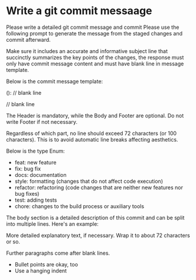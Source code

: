 # Write a git commit messaage
Please write a detailed git commit message and commit
Please use the following prompt to generate the message from the staged changes and commit afterward.

Make sure it includes an accurate and informative subject line that succinctly summarizes the key points of the changes, the response must only have commit message content and must have blank line in message template.

Below is the commit message template:

<type>(<scope>): <subject>
// blank line
<body>
// blank line
<footer>

The Header is mandatory, while the Body and Footer are optional.
Do not write Footer if not necessary.

Regardless of which part, no line should exceed 72 characters (or 100 characters). This is to avoid automatic line breaks affecting aesthetics.

Below is the type Enum:

- feat: new feature
- fix: bug fix
- docs: documentation
- style: formatting (changes that do not affect code execution)
- refactor: refactoring (code changes that are neither new features nor bug fixes)
- test: adding tests
- chore: changes to the build process or auxiliary tools

The body section is a detailed description of this commit and can be split into multiple lines. Here's an example:

More detailed explanatory text, if necessary. Wrap it to about 72 characters or so. 

Further paragraphs come after blank lines.

- Bullet points are okay, too
- Use a hanging indent
